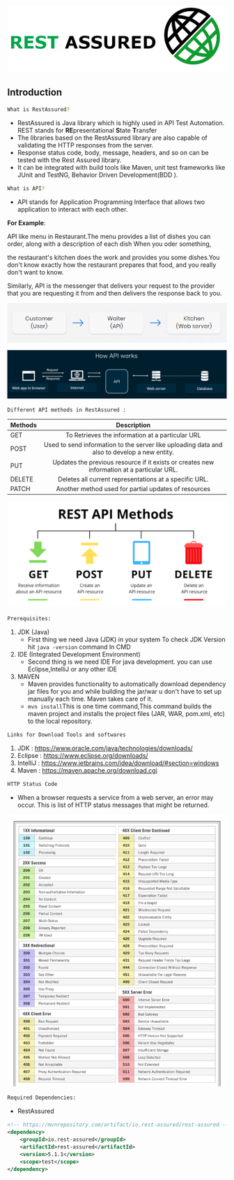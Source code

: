 !['RestAssured Logo'](IntroductionImages\RestAssuredLogo.png)

## Introduction


```sh
What is RestAssured?
```
* RestAssured is Java library which is highly used in API Test Automation. REST stands for **RE**presentational **S**tate **T**ransfer
* The libraries based on the RestAssured library are also capable of validating the HTTP responses from the server.
* Response status code, body, message, headers, and so on can be tested with the Rest Assured library.
* It can be integrated with build tools like Maven, unit test frameworks like JUnit and TestNG, Behavior Driven Development(BDD ).
```sh
What is API?
```
* API stands for Application Programming Interface that allows two application to interact with each other.

**For Example**: 

API like menu in Restaurant.The menu provides a list of dishes you can order, along with a description of each dish When you oder something,

the restaurant's kitchen does the work and provides you some dishes.You don't know exactly how the restaurant prepares that food, and you really don't want to know.

Similarly, API is the messenger that delivers your request to the provider that you are requesting it from and then delivers the response back to you.

!['Example'](IntroductionImages\RestaurantExample.png)

!['API Working'](IntroductionImages\ApiWorking.png)
```sh
Different API methods in RestAssured :
```


| Methods |                                          Description                                          | 
|---------|:---------------------------------------------------------------------------------------------:|
  | GET   |                       To Retrieves the information at a particular URL                        |
| POST    | 	Used to send information to the server like uploading data and also to develop a new entity. |
| PUT     |  Updates the previous resource if it exists or creates new information at a particular URL.   |
 |DELETE  |                    Deletes all current representations at a specific URL.                     |
 | PATCH  |                            Another method  used for partial updates of resources                             |


!['API Methods'](IntroductionImages\ApiMethods.png)
```sh
Prerequisites:
```

1. JDK (Java)
    + First thing we need Java (JDK) in your system To check JDK Version hit `java -version` command In CMD
2. IDE (Integrated Development Environment)
    + Second thing is we need IDE For java development. you can use Eclipse,IntelliJ or any other IDE
3. MAVEN
    + Maven provides functionality to automatically download dependency jar files for you and while building the jar/war u don't have to set up manually each time. Maven takes care of it.
    + `mvn install`This is one time command,This command builds the maven project and installs the project files (JAR, WAR, pom.xml, etc) to the local repository.

```sh
Links for Download Tools and softwares
```
1. JDK      :  <https://www.oracle.com/java/technologies/downloads/>
2. Eclipse  : <https://www.eclipse.org/downloads/>
3. IntelliJ : <https://www.jetbrains.com/idea/download/#section=windows>
4. Maven    :  <https://maven.apache.org/download.cgi>

```sh
HTTP Status Code 
```
* When a browser requests a service from a web server, an error may occur. This is list of HTTP status messages that might be returned.

!['statuscode'](IntroductionImages\statuscode1.jpg)

```sh
Required Dependencies:
```
* RestAssured
```xml
<!-- https://mvnrepository.com/artifact/io.rest-assured/rest-assured -->
<dependency>
    <groupId>io.rest-assured</groupId>
    <artifactId>rest-assured</artifactId>
    <version>5.1.1</version>
    <scope>test</scope>
</dependency>
```

